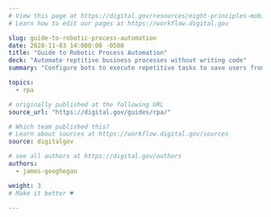 ```yaml
---
# View this page at https://digital.gov/resources/eight-principles-mobilefriendliness
# Learn how to edit our pages at https://workflow.digital.gov

slug: guide-to-robotic-process-automation
date: 2020-11-03 14:000:00 -0500
title: "Guide to Robotic Process Automation"
deck: "Automate reptitive business processes without writing code"
summary: "Configure bots to execute repetitive tasks to save users from performing mundane tasks repeatedly for the same process."

topics:
  - rpa

# originally published at the following URL
source_url: "https://digital.gov/guides/rpa/"

# Which team published this?
# Learn about sources at https://workflow.digital.gov/sources
source: digitalgov

# see all authors at https://digital.gov/authors
authors:
  - james-geoghegan

weight: 3
# Make it better ♥

---
```

